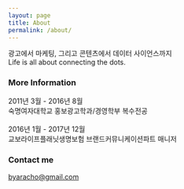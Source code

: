 ```yaml
---
layout: page
title: About
permalink: /about/
---
```


광고에서 마케팅, 그리고 콘텐츠에서 데이터 사이언스까지<br /> 
Life is all about connecting the dots.

### More Information

2011년 3월 - 2016년 8월<br /> 
숙명여자대학교 홍보광고학과/경영학부 복수전공<br />  
2016년 1월 - 2017년 12월<br /> 
교보라이프플래닛생명보험 브랜드커뮤니케이션파트 매니저

### Contact me

[byaracho@gmail.com](mailto:byaracho@gmail.com)